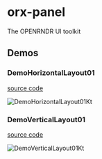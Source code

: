 # orx-panel

The OPENRNDR UI toolkit
<!-- __demos__ -->
## Demos
### DemoHorizontalLayout01
[source code](src/demo/kotlin/DemoHorizontalLayout01.kt)

![DemoHorizontalLayout01Kt](https://raw.githubusercontent.com/openrndr/orx/media/orx-panel/images/DemoHorizontalLayout01Kt.png)

### DemoVerticalLayout01
[source code](src/demo/kotlin/DemoVerticalLayout01.kt)

![DemoVerticalLayout01Kt](https://raw.githubusercontent.com/openrndr/orx/media/orx-panel/images/DemoVerticalLayout01Kt.png)
